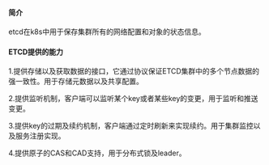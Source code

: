 #### 简介

etcd在k8s中用于保存集群所有的网络配置和对象的状态信息。



#### ETCD提供的能力

1.提供存储以及获取数据的接口，它通过协议保证ETCD集群中的多个节点数据的强一致性。用于存储元数据以及共享配置。

2.提供监听机制，客户端可以监听某个key或者某些key的变更，用于监听和推送变更。

3.提供key的过期及续约机制，客户端通过定时刷新来实现续约。用于集群监控以及服务注册实现。

4.提供原子的CAS和CAD支持，用于分布式锁及leader。



